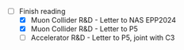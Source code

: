 - [ ] Finish reading
  - [x] Muon Collider R&D - Letter to NAS EPP2024
  - [x] Muon Collider R&D - Letter to P5
  - [ ] Accelerator R&D - Letter to P5, joint with C3
